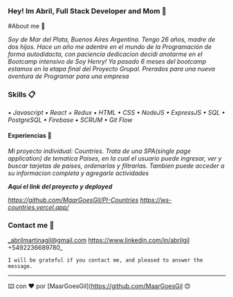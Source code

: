 ### Hey! Im Abril, Full Stack Developer and Mom 👋

#About me 📖

_Soy de Mar del Plata, Buenos Aires Argentina. Tengo 26 años, madre de dos hijos. Hace un año me adentre en el mundo de la Programación de forma autodidacta, con paciencia dedicacion decidi anotarme en el Bootcamp intensivo de Soy Henry!
Ya pasado 6 meses del bootcamp estamos en la etapa final del Proyecto Grupal. Prerados para una nueva aventura de Programar para una empresa_


### Skills 📋

_• Javascript
• React + Redux
• HTML
• CSS
• NodeJS
• ExpressJS
• SQL
• PostgreSQL
• Firebase
• SCRUM
• Git Flow_

#### Experiencias 💼

_Mi proyecto individual: Countries. Trata de una SPA(single page application) de tematica Paises, en la cual el usuario puede ingresar, ver y buscar tarjetas de paises, ordenarlas y filtrarlas. Tambien puede acceder a su informacion completa y agregarle actividades_

_**Aqui el link del proyecto y deployed**_

_https://github.com/MaarGoesGil/PI-Countries_
_https://ws-countries.vercel.app/_

### Contact me 📧

_abrilmartinagil@gmail.com
https://www.linkedin.com/in/abrilgil
+5492236689780_

```
I will be grateful if you contact me, and pleased to answer the message.
```

---
⌨️ con ❤️ por [MaarGoesGil](https://github.com/MaarGoesGil 😊
